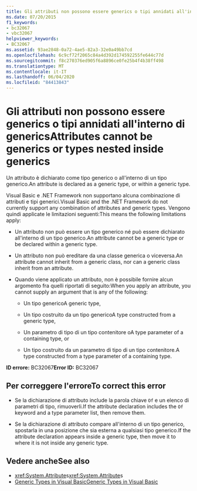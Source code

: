 ```yaml
---
title: Gli attributi non possono essere generics o tipi annidati all'interno di generics
ms.date: 07/20/2015
f1_keywords:
- bc32067
- vbc32067
helpviewer_keywords:
- BC32067
ms.assetid: 93ae2848-0a72-4ae5-82a3-32e0a49bb7cd
ms.openlocfilehash: 6c9cf72f2065c84a4d392d174592255fe644c77d
ms.sourcegitcommit: f8c270376ed905f6a8896ce0fe25b4f4b38ff498
ms.translationtype: MT
ms.contentlocale: it-IT
ms.lasthandoff: 06/04/2020
ms.locfileid: "84413843"
---
```

# <a name="attributes-cannot-be-generics-or-types-nested-inside-generics"></a><span data-ttu-id="220c8-102">Gli attributi non possono essere generics o tipi annidati all'interno di generics</span><span class="sxs-lookup"><span data-stu-id="220c8-102">Attributes cannot be generics or types nested inside generics</span></span>

<span data-ttu-id="220c8-103">Un attributo è dichiarato come tipo generico o all'interno di un tipo generico.</span><span class="sxs-lookup"><span data-stu-id="220c8-103">An attribute is declared as a generic type, or within a generic type.</span></span>

<span data-ttu-id="220c8-104">Visual Basic e .NET Framework non supportano alcuna combinazione di attributi e tipi generici.</span><span class="sxs-lookup"><span data-stu-id="220c8-104">Visual Basic and the .NET Framework do not currently support any combination of attributes and generic types.</span></span> <span data-ttu-id="220c8-105">Vengono quindi applicate le limitazioni seguenti:</span><span class="sxs-lookup"><span data-stu-id="220c8-105">This means the following limitations apply:</span></span>

- <span data-ttu-id="220c8-106">Un attributo non può essere un tipo generico né può essere dichiarato all'interno di un tipo generico.</span><span class="sxs-lookup"><span data-stu-id="220c8-106">An attribute cannot be a generic type or be declared within a generic type.</span></span>

- <span data-ttu-id="220c8-107">Un attributo non può ereditare da una classe generica o viceversa.</span><span class="sxs-lookup"><span data-stu-id="220c8-107">An attribute cannot inherit from a generic class, nor can a generic class inherit from an attribute.</span></span>

- <span data-ttu-id="220c8-108">Quando viene applicato un attributo, non è possibile fornire alcun argomento fra quelli riportati di seguito:</span><span class="sxs-lookup"><span data-stu-id="220c8-108">When you apply an attribute, you cannot supply an argument that is any of the following:</span></span>

  - <span data-ttu-id="220c8-109">Un tipo generico</span><span class="sxs-lookup"><span data-stu-id="220c8-109">A generic type,</span></span>

  - <span data-ttu-id="220c8-110">Un tipo costruito da un tipo generico</span><span class="sxs-lookup"><span data-stu-id="220c8-110">A type constructed from a generic type,</span></span>

  - <span data-ttu-id="220c8-111">Un parametro di tipo di un tipo contenitore o</span><span class="sxs-lookup"><span data-stu-id="220c8-111">A type parameter of a containing type, or</span></span>

  - <span data-ttu-id="220c8-112">Un tipo costruito da un parametro di tipo di un tipo contenitore.</span><span class="sxs-lookup"><span data-stu-id="220c8-112">A type constructed from a type parameter of a containing type.</span></span>

<span data-ttu-id="220c8-113">**ID errore:** BC32067</span><span class="sxs-lookup"><span data-stu-id="220c8-113">**Error ID:** BC32067</span></span>

## <a name="to-correct-this-error"></a><span data-ttu-id="220c8-114">Per correggere l'errore</span><span class="sxs-lookup"><span data-stu-id="220c8-114">To correct this error</span></span>

- <span data-ttu-id="220c8-115">Se la dichiarazione di attributo include la parola chiave `Of` e un elenco di parametri di tipo, rimuoverli.</span><span class="sxs-lookup"><span data-stu-id="220c8-115">If the attribute declaration includes the `Of` keyword and a type parameter list, then remove them.</span></span>

- <span data-ttu-id="220c8-116">Se la dichiarazione di attributo compare all'interno di un tipo generico, spostarla in una posizione che sia esterna a qualsiasi tipo generico.</span><span class="sxs-lookup"><span data-stu-id="220c8-116">If the attribute declaration appears inside a generic type, then move it to where it is not inside any generic type.</span></span>

## <a name="see-also"></a><span data-ttu-id="220c8-117">Vedere anche</span><span class="sxs-lookup"><span data-stu-id="220c8-117">See also</span></span>

- <span data-ttu-id="220c8-118"><xref:System.Attribute>s</span><span class="sxs-lookup"><span data-stu-id="220c8-118"><xref:System.Attribute>s</span></span>
- [<span data-ttu-id="220c8-119">Generic Types in Visual Basic</span><span class="sxs-lookup"><span data-stu-id="220c8-119">Generic Types in Visual Basic</span></span>](../programming-guide/language-features/data-types/generic-types.md)
